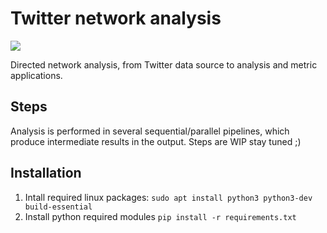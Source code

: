 # Twitter network analysis
<a href='https://travis-ci.org/flaprimo/twitter-network-analysis'><img src='https://secure.travis-ci.org/flaprimo/twitter-network-analysis.png?branch=master'></a>

Directed network analysis, from Twitter data source to analysis and metric applications.

## Steps
Analysis is performed in several sequential/parallel pipelines, which produce intermediate results in the output.
Steps are WIP stay tuned ;)

## Installation
1. Intall required linux packages: `sudo apt install python3 python3-dev build-essential`
2. Install python required modules `pip install -r requirements.txt`